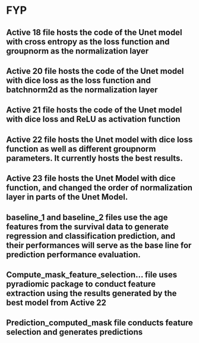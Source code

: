 # FYP
## Active 18 file hosts the code of the Unet model with cross entropy as the loss function and groupnorm as the normalization layer
## Active 20 file hosts the code of the Unet model with dice loss as the loss function and batchnorm2d as the normalization layer
## Active 21 file hosts the code of the Unet model with dice loss and ReLU as activation function 
## Active 22 file hosts the Unet model with dice loss function as well as different groupnorm parameters. It currently hosts the best results.
## Active 23 file hosts the Unet Model with dice function, and changed the order of normalization layer in parts of the Unet Model.
## baseline_1 and baseline_2 files use the age features from the survival data to generate regression and classification prediction, and their performances will serve as the base line for prediction performance evaluation.
## Compute_mask_feature_selection... file uses pyradiomic package to conduct feature extraction using the results generated by the best model from Active 22
## Prediction_computed_mask file conducts feature selection and generates predictions
